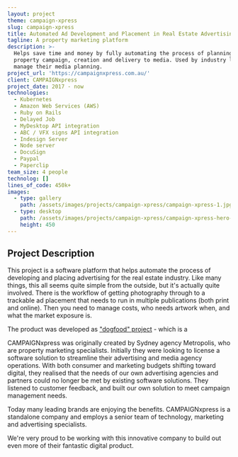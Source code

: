 ```yaml
---
layout: project
theme: campaign-xpress
slug: campaign-xpress
title: Automated Ad Development and Placement in Real Estate Advertising
tagline: A property marketing platform
description: >-
  Helps save time and money by fully automating the process of planning a
  property campaign, creation and delivery to media. Used by industry leaders to
  manage their media planning.
project_url: 'https://campaignxpress.com.au/'
client: CAMPAIGNxpress
project_date: 2017 - now
technologies:
  - Kubernetes
  - Amazon Web Services (AWS)
  - Ruby on Rails
  - Delayed Job
  - MyDesktop API integration
  - ABC / VFX signs API integration
  - Indesign Server
  - Node server
  - DocuSign
  - Paypal
  - Paperclip
team_size: 4 people
technolog: []
lines_of_code: 450k+
images:
  - type: gallery
    path: /assets/images/projects/campaign-xpress/campaign-xpress-1.jpg
  - type: desktop
    path: /assets/images/projects/campaign-xpress/campaign-xpress-hero-desktop.jpg
    height: 450
---
```


## Project Description

This project is a software platform that helps automate the process of developing and placing advertising for the real estate industry. Like many things, this all seems quite simple from the outside, but it's actually quite involved. There is the workflow of getting photography through to a trackable ad placement that needs to run in multiple publications (both print and online). Then you need to manage costs, who needs artwork when, and what the market exposure is.

The product was developed as ["dogfood" project](https://en.wikipedia.org/wiki/Eating_your_own_dog_food) - which is a 

CAMPAIGNxpress was originally created by Sydney agency Metropolis, who are property marketing specialists. Initially they were looking to license a software solution to streamline their advertising and media agency operations. With both consumer and marketing budgets shifting toward digital, they realised that the needs of our own advertising agencies and partners could no longer be met by existing software solutions. They listened to customer feedback, and built our own solution to meet campaign management needs.

Today many leading brands are enjoying the benefits. CAMPAIGNxpress is a standalone company and employs a senior team of technology, marketing and advertising specialists.

We're very proud to be working with this innovative company to build out even more of their fantastic digital product.
